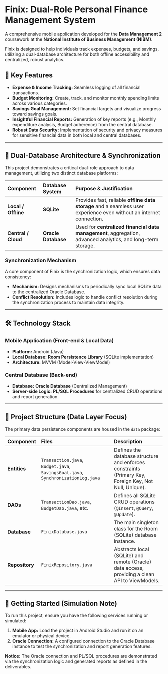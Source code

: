 # Finix: Dual-Role Personal Finance Management System

A comprehensive mobile application developed for the **Data Management 2** coursework at the **National Institute of Business Management (NIBM)**.

Finix is designed to help individuals track expenses, budgets, and savings, utilizing a dual-database architecture for both offline accessibility and centralized, robust analytics.

## 🌟 Key Features

* **Expense & Income Tracking:** Seamless logging of all financial transactions.
* **Budget Monitoring:** Create, track, and monitor monthly spending limits across various categories.
* **Savings Goal Management:** Set financial targets and visualize progress toward savings goals.
* **Insightful Financial Reports:** Generation of key reports (e.g., Monthly expenditure analysis, Budget adherence) from the central database.
* **Robust Data Security:** Implementation of security and privacy measures for sensitive financial data in both local and central databases.

---

## 💾 Dual-Database Architecture & Synchronization

This project demonstrates a critical dual-role approach to data management, utilizing two distinct database platforms:

| Component | Database System | Purpose & Justification |
| :--- | :--- | :--- |
| **Local / Offline** | **SQLite** | Provides fast, reliable **offline data storage** and a seamless user experience even without an internet connection. |
| **Central / Cloud** | **Oracle Database** | Used for **centralized financial data management**, aggregation, advanced analytics, and long-term storage. |

### Synchronization Mechanism

A core component of Finix is the synchronization logic, which ensures data consistency:

* **Mechanism:** Designs mechanisms to periodically sync local SQLite data to the centralized Oracle Database.
* **Conflict Resolution:** Includes logic to handle conflict resolution during the synchronization process to maintain data integrity.

---

## 🛠 Technology Stack

### Mobile Application (Front-end & Local Data)

* **Platform:** Android (Java)
* **Local Database:** **Room Persistence Library** (SQLite implementation)
* **Architecture:** MVVM (Model-View-ViewModel)

### Central Database (Back-end)

* **Database:** **Oracle Database** (Centralized Management)
* **Server-side Logic:** **PL/SQL Procedures** for centralized CRUD operations and report generation.

---

## 📂 Project Structure (Data Layer Focus)

The primary data persistence components are housed in the `data` package:

| Component | Files | Description |
| :--- | :--- | :--- |
| **Entities** | `Transaction.java`, `Budget.java`, `SavingsGoal.java`, `SynchronizationLog.java` | Defines the database structure and enforces constraints (Primary Key, Foreign Key, Not Null, Unique). |
| **DAOs** | `TransactionDao.java`, `BudgetDao.java`, etc. | Defines all SQLite CRUD operations (`@Insert`, `@Query`, `@Update`). |
| **Database** | `FinixDatabase.java` | The main singleton class for the Room (SQLite) database instance. |
| **Repository** | `FinixRepository.java` | Abstracts local (SQLite) and remote (Oracle) data access, providing a clean API to ViewModels. |

---

## 🚀 Getting Started (Simulation Note)

To run this project, ensure you have the following services running or simulated:

1.  **Mobile App:** Load the project in Android Studio and run it on an emulator or physical device.
2.  **Oracle Connection:** A configured connection to the Oracle Database instance to test the synchronization and report generation features.

**Notice:** The Oracle connection and PL/SQL procedures are demonstrated via the synchronization logic and generated reports as defined in the deliverables.
